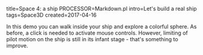 title=Space 4: a ship
PROCESSOR=Markdown.pl
intro=Let's build a real ship
tags=Space3D
created=2017-04-16

In this demo you can walk inside your ship and explore a colorful sphere.
As before, a click is needed to activate mouse controls.
However, limiting of pilot motion on the ship is still in its infant stage - that's something to improve.

<div>
        <script src="http://www.babylonjs.com/hand.minified-1.2.js"></script>
        <script src="http://www.babylonjs.com/cannon.js"></script>
        <script src="http://www.babylonjs.com/oimo.js"></script>
        <script src="http://www.babylonjs.com/babylon.js"></script>
        <script src="PointerLockControls-4.js"></script>
        <script src="https://babylonjs.azurewebsites.net/lib/babylon.normalMaterial.min.js"></script>
        <style>
            #renderCanvas {
                width: 100%;
                height: 100%;
                touch-action: none;
            }
        </style>
    <div id="canvasZone">
        <canvas id="renderCanvas"></canvas>
    </div>
    <script>
var ship={
	w:3,
	h:5,
	cells:
		[[0,1,0],
		 [1,1,1],
		 [1,1,1],
		 [1,1,1],
		 [2,0,2]],
	walls:[//h
		[[0,2,0],
		 [1,0,1],
		 [0,0,0],
		 [0,0,0],
		 [1,2,1],
		 [0,0,0]],
	       //v
		[[0,2,2,0],
		 [2,0,0,2],
		 [1,0,0,1],
		 [2,0,0,2],
		 [0,0,0,0]]],
	};
function ship_builder(ship, scene){
	var mkbox=function(x,y,up){
		return new BABYLON.MeshBuilder.CreateBox("player_body", {height: up, width: x, depth: y}, scene);
	};
	var x_origin=-ship.w/2.0+0.5;
	var y_origin=ship.h/2.0-0.5;
	var position=function(obj,x,y,up){
		obj.position.x=x+x_origin;
		obj.position.y=up;
		obj.position.z=-y+y_origin;
		return obj;
	};
	var floor=function(x,y,ceil=0){
		return position(
				mkbox(1,1,0.1),
				x,y,ceil);
	};
	var engine=function(x,y){
		//(name, height, diameter top, diameter bottom, tessellation, subdivisions, scene, updatable)
		var cylinder = BABYLON.Mesh.CreateCylinder("cylinder", 1, 0.8, 1.5, 12, 1, scene, false);
		cylinder.rotation.x=Math.PI/2;
		return position(cylinder,x,y,0.5);
	};
	var wall=[
		function(x,y){//h
		return position(
				mkbox(1,0.1,1),
				x,y,0.5);
		},
		function(x,y){//v
		return position(
				mkbox(0.1,1,1),
				x,y,0.5);
		}];
	var boxes=[];
	//cells
	for(var x=0;x<ship.w;x++){
		for(var y=0;y<ship.h;y++){
			switch(ship.cells[y][x]){
				case 1:
					boxes.push(floor(x,y));
				break;
				case 2:
					boxes.push(engine(x,y));
				break;
			}
		}
	}
	//horiz walls
	for(var x=0;x<ship.w;x++){
		for(var y=0;y<=ship.h;y++){
			switch(ship.walls[0][y][x]){
				case 1:
					boxes.push(wall[0](x,y-0.5));
				break;
			}
		}
	}
	//vert walls
	for(var x=0;x<=ship.w;x++){
		for(var y=0;y<ship.h;y++){
			switch(ship.walls[1][y][x]){
				case 1:
					boxes.push(wall[1](x-0.5,y));
				break;
			}
		}
	}
	return boxes;
};

        var canvas = document.getElementById("renderCanvas");
        var engine = new BABYLON.Engine(canvas, true);

        var createScene = function() {
          var scene = new BABYLON.Scene(engine);
          scene.clearColor = new BABYLON.Color3( .5, .5, .5);
        
          // camera
          // var camera = new BABYLON.ArcRotateCamera("camera1",  0, 0, 0, new BABYLON.Vector3(7, 0, 0), scene);
          // camera.setPosition(new BABYLON.Vector3(10, 10, -10));
          // lights
          var light = new BABYLON.HemisphericLight("light1", new BABYLON.Vector3(1, 0.5, 0), scene);
          light.intensity = 0.8;
          var spot = new BABYLON.SpotLight("spot", new BABYLON.Vector3(25, 15, -10), new BABYLON.Vector3(-1, -0.8, 1), 15, 1, scene);
          spot.diffuse = new BABYLON.Color3(1, 1, 1);
          spot.specular = new BABYLON.Color3(0, 0, 0);
          spot.intensity = 0.2; 
          // material
          var mat = new BABYLON.StandardMaterial("mat1", scene);
          mat.alpha = 1.0;
          mat.diffuseColor = new BABYLON.Color3(0.5, 0.5, 1.0);
          mat.backFaceCulling = false;
          //mat.wireframe = true;
        
          // show axis
          var showAxis = function(size) {
            var makeTextPlane = function(text, color, size) {
            var dynamicTexture = new BABYLON.DynamicTexture("DynamicTexture", 50, scene, true);
            dynamicTexture.hasAlpha = true;
            dynamicTexture.drawText(text, 5, 40, "bold 36px Arial", color , "transparent", true);
            var plane = new BABYLON.Mesh.CreatePlane("TextPlane", size, scene, true);
            plane.material = new BABYLON.StandardMaterial("TextPlaneMaterial", scene);
            plane.material.backFaceCulling = false;
            plane.material.specularColor = new BABYLON.Color3(0, 0, 0);
            plane.material.diffuseTexture = dynamicTexture;
            return plane;
             };
          
            var axisX = BABYLON.Mesh.CreateLines("axisX", [ 
              new BABYLON.Vector3.Zero(), new BABYLON.Vector3(size, 0, 0), new BABYLON.Vector3(size * 0.95, 0.05 * size, 0), 
              new BABYLON.Vector3(size, 0, 0), new BABYLON.Vector3(size * 0.95, -0.05 * size, 0)
              ], scene);
            axisX.color = new BABYLON.Color3(1, 0, 0);
            var xChar = makeTextPlane("X", "red", size / 10);
            xChar.position = new BABYLON.Vector3(0.9 * size, -0.05 * size, 0);
            var axisY = BABYLON.Mesh.CreateLines("axisY", [
                new BABYLON.Vector3.Zero(), new BABYLON.Vector3(0, size, 0), new BABYLON.Vector3( -0.05 * size, size * 0.95, 0), 
                new BABYLON.Vector3(0, size, 0), new BABYLON.Vector3( 0.05 * size, size * 0.95, 0)
                ], scene);
            axisY.color = new BABYLON.Color3(0, 1, 0);
            var yChar = makeTextPlane("Y", "green", size / 10);
            yChar.position = new BABYLON.Vector3(0, 0.9 * size, -0.05 * size);
            var axisZ = BABYLON.Mesh.CreateLines("axisZ", [
                new BABYLON.Vector3.Zero(), new BABYLON.Vector3(0, 0, size), new BABYLON.Vector3( 0 , -0.05 * size, size * 0.95),
                new BABYLON.Vector3(0, 0, size), new BABYLON.Vector3( 0, 0.05 * size, size * 0.95)
                ], scene);
            axisZ.color = new BABYLON.Color3(0, 0, 1);
            var zChar = makeTextPlane("Z", "blue", size / 10);
            zChar.position = new BABYLON.Vector3(0, 0.05 * size, 0.9 * size);
        };
          
          size =2;
        
        //Local Axes
          
              var pilot_local_axisX = BABYLON.Mesh.CreateLines("pilot_local_axisX", [ 
              new BABYLON.Vector3.Zero(), new BABYLON.Vector3(size, 0, 0), new BABYLON.Vector3(size * 0.95, 0.05 * size, 0), 
              new BABYLON.Vector3(size, 0, 0), new BABYLON.Vector3(size * 0.95, -0.05 * size, 0)
              ], scene);
        	  pilot_local_axisX.color = new BABYLON.Color3(1, 0, 0);
        
            pilot_local_axisY = BABYLON.Mesh.CreateLines("pilot_local_axisY", [
                new BABYLON.Vector3.Zero(), new BABYLON.Vector3(0, size, 0), new BABYLON.Vector3(-0.05 * size, size * 0.95, 0),
                new BABYLON.Vector3(0, size, 0), new BABYLON.Vector3(0.05 * size, size * 0.95, 0)
        	], scene);
            pilot_local_axisY.color = new BABYLON.Color3(0, 1, 0);
        
            var pilot_local_axisZ = BABYLON.Mesh.CreateLines("pilot_local_axisZ", [
                new BABYLON.Vector3.Zero(), new BABYLON.Vector3(0, 0, size), new BABYLON.Vector3( 0 , -0.05 * size, size * 0.95),
                new BABYLON.Vector3(0, 0, size), new BABYLON.Vector3( 0, 0.05 * size, size * 0.95)
                ], scene);
            pilot_local_axisZ.color = new BABYLON.Color3(0, 0, 1);
        	
         	// pilot = new BABYLON.Mesh.CreateCylinder("pilot", 0.75, 0.2, 0.5, 6, 1 , scene);
         	pilot = BABYLON.Mesh.CreateGround("ground1", 2, 3, 2, scene);
          	// var greyMat = new BABYLON.StandardMaterial("grey", scene);
          	// greyMat.emissiveColor = new BABYLON.Color3(0.2,0.2,0.2);
          	// pilot.material = greyMat;
        
          	pilot_local_axisX.parent = pilot;
          	pilot_local_axisY.parent = pilot;
          	pilot_local_axisZ.parent = pilot;
        	  
        	pilot.computeWorldMatrix();
        	
        	//pilot.rotate(BABYLON.Axis.Y, Math.PI / 2, BABYLON.Space.LOCAL);
        	//pilot.rotate(BABYLON.Axis.Y, Math.PI / 2, BABYLON.Space.LOCAL);
        	//pilot.rotate(BABYLON.Axis.X, Math.PI / 2, BABYLON.Space.LOCAL);
        	
        	pilot.locallyTranslate(new BABYLON.Vector3(0.5, -1, -3));
        	//pilot.locallyTranslate(new BABYLON.Vector3(0, 3, 0));
		ship_builder(ship,scene).map(x=>x.parent=pilot);
	  camera = new BABYLON.FreeCamera("sceneCamera", new BABYLON.Vector3(0, 0, 0), scene);
	  camera.minZ=0.015;
          // camera.attachControl(canvas, true);
	  // camera.inputs.remove(camera.inputs.attached.keyboard);
	  // camera.parent=pilot;
            scene.enablePhysics(new BABYLON.Vector3(0,0, 0));
	    body = PointerLockControls(camera, pilot,canvas);
	    canvas.onclick=function(){ canvas.requestPointerLock(); };
          impostor = pilot.physicsImpostor = new BABYLON.PhysicsImpostor(pilot, BABYLON.PhysicsImpostor.BoxImpostor, { mass: 1, friction: 1, restitution: 1.9 }, scene);
          impostor2 = body.physicsImpostor = new BABYLON.PhysicsImpostor(body, BABYLON.PhysicsImpostor.BoxImpostor, { mass: 1, friction: 1, restitution: 1.9 }, scene);
          //impostor.applyImpulse(new BABYLON.Vector3(0, 1, 0), pilot.getAbsolutePosition());
          //impostor.applyImpulse(new BABYLON.Vector3(0, 1, 0), pilot.getAbsolutePosition());
          showAxis(10);
          local2global=function(x,y,z){
              pilot.computeWorldMatrix();
              var m = pilot.getWorldMatrix();
              var v = BABYLON.Vector3.TransformCoordinates(new BABYLON.Vector3(x,y,z), m);
              v.subtractInPlace(pilot.getAbsolutePosition());
              return v;
          };
          local2global2=function(x,y,z){
              body.computeWorldMatrix();
              var m = body.getWorldMatrix();
              var v = BABYLON.Vector3.TransformCoordinates(new BABYLON.Vector3(x,y,z), m);
              v.subtractInPlace(body.getAbsolutePosition());
              return v;
          };
        
	  going={fw:false,lt:false,bk:false,rt:false};
	  buttons=[];
        document.addEventListener( 'keyup', function(e){
		buttons[e.keyCode]=false;
         switch(e.keyCode){
	    case 89://p
		 going.fw=false;
	    break;
            case 71: //g
	        going.lt=false;
            break;
             case 72: //h
	        going.bk=false;
            break;
            case 74: //j
	        going.rt=false;
            break;
	 }
	});
        document.addEventListener( 'keydown', function(e){
		buttons[e.keyCode]=true;
		return true;
         switch(e.keyCode){
             case 38: //up
               var v = local2global(1, 0, 0);
               impostor.setAngularVelocity(new BABYLON.Quaternion(v.x,v.y,v.z,0));
            break;
            case 37: //left
               var v = local2global(0, -1, 0);
               impostor.setAngularVelocity(new BABYLON.Quaternion(v.x,v.y,v.z,0));
            break;
             case 40: //down
               var v = local2global(-1, 0, 0);
               impostor.setAngularVelocity(new BABYLON.Quaternion(v.x,v.y,v.z,0));
            break;
            case 39: //right
               var v = local2global(0, 1, 0);
               impostor.setAngularVelocity(new BABYLON.Quaternion(v.x,v.y,v.z,0));
            break;
            case 87: //w
		    console.log(1);
               impostor.applyImpulse(local2global(0, 0, 0.1),pilot.getAbsolutePosition());
            break;
            case 65: //a
               impostor.applyImpulse(local2global(-0.1, 0, 0),pilot.getAbsolutePosition());
            break;
            case 83: //s
               impostor.applyImpulse(local2global(0, 0, -0.1),pilot.getAbsolutePosition());
            break;
            case 68: //d
               impostor.applyImpulse(local2global(0.1, 0, 0),pilot.getAbsolutePosition());
            break;
            case 81: //q
               var v = local2global(0, 0, 1);
               impostor.setAngularVelocity(new BABYLON.Quaternion(v.x,v.y,v.z,0));
            break;
            case 69: //e
               var v = local2global(0, 0, -1);
               impostor.setAngularVelocity(new BABYLON.Quaternion(v.x,v.y,v.z,0));
            break;
            case 82: //r
               impostor.applyImpulse(local2global(0, 0.1, 0),pilot.getAbsolutePosition());
            break;
            case 70: //f
               impostor.applyImpulse(local2global(0, -0.1, 0),pilot.getAbsolutePosition());
            break;
             case 89: //y
	        going.fw=true;
            break;
            case 71: //g
	        going.lt=true;
            break;
             case 72: //h
	        going.bk=true;
            break;
            case 74: //j
	        going.rt=true;
            break;
            case 80: //p
               // body.locallyTranslate(new BABYLON.Vector3(0, 0, 0.1));
               // impostor2.applyImpulse(local2global2(0, 0, 0.1),body.getAbsolutePosition());
	    // going.fw=true;
               // var v = local2global2(0, 1, 0);
               // impostor2.setAngularVelocity(new BABYLON.Quaternion(v.x,v.y,v.z,0));
            break;
            // case 84: //t
	    //    camera.locallyTranslate(new BABYLON.Vector3(0, 0, 1))
            // break;
            // case 70: //f
	    //    camera.locallyTranslate(new BABYLON.Vector3(-1, 0, 0))
            // break;
            // case 71: //g
	    //    camera.locallyTranslate(new BABYLON.Vector3(0, 0, -1))
            // break;
            // case 72: //h
	    //    camera.locallyTranslate(new BABYLON.Vector3(1, 0, 0))
            // break;
         }   
        }, false );
          
	  // var sphere = BABYLON.Mesh.CreateSphere("sphere1", 8, 2, scene);
	  // sphere.material = new BABYLON.StandardMaterial("s-mat", scene);
	  // sphere.physicsImpostor = new BABYLON.PhysicsImpostor(sphere, BABYLON.PhysicsImpostor.SphereImpostor, { mass: 1, restitution: 0.9 }, scene);

	var sphere = BABYLON.Mesh.CreateSphere("sphere1", 16, 20, scene);
	var normalMaterial = new BABYLON.NormalMaterial("normalMat", scene);
	sphere.material = normalMaterial;
	sphere.position.z=30;

	//(name, height, diameter top, diameter bottom, tessellation, subdivisions, scene, updatable)
		// var cylinder = BABYLON.Mesh.CreateCylinder("cylinder", 1, 1, 2, 6, 1, scene, false);
		// cylinder.rotation.x=Math.PI/2;


          return scene;


        };
        
        
        var scene = createScene();

        engine.runRenderLoop(function () {
              impostor.setLinearVelocity(impostor.getLinearVelocity().scale(0.99));
              impostor.setAngularVelocity(impostor.getAngularVelocity().scale(0.9));
               if(going.fw) body.locallyTranslate(new BABYLON.Vector3(0, 0, 0.01));
               if(going.lt) body.locallyTranslate(new BABYLON.Vector3(-0.01, 0, 0));
               if(going.bk) body.locallyTranslate(new BABYLON.Vector3(0, 0, -0.01));
               if(going.rt) body.locallyTranslate(new BABYLON.Vector3(0.01, 0, 0));
	       body.position.x=Math.max(-1.3, Math.min(body.position.x,1.3));
	       body.position.z=Math.max(-1.3, Math.min(body.position.z,1.3));

	       if(buttons[38]){ //up
               var v = local2global(-1, 0, 0);
               impostor.setAngularVelocity(new BABYLON.Quaternion(v.x,v.y,v.z,0));
	       }
	       if(buttons[37]){ //left
               var v = local2global(0, -1, 0);
               impostor.setAngularVelocity(new BABYLON.Quaternion(v.x,v.y,v.z,0));
	       }
	       if(buttons[40]){ //down
               var v = local2global(1, 0, 0);
               impostor.setAngularVelocity(new BABYLON.Quaternion(v.x,v.y,v.z,0));
	       }
	       if(buttons[39]){ //right
               var v = local2global(0, 1, 0);
               impostor.setAngularVelocity(new BABYLON.Quaternion(v.x,v.y,v.z,0));
	       }
	       if(buttons[87]){ //w
		    console.log(1);
               impostor.applyImpulse(local2global(0, 0, 0.1),pilot.getAbsolutePosition());
	       }
	       if(buttons[65]){ //a
               impostor.applyImpulse(local2global(-0.1, 0, 0),pilot.getAbsolutePosition());
	       }
	       if(buttons[83]){ //s
               impostor.applyImpulse(local2global(0, 0, -0.1),pilot.getAbsolutePosition());
	       }
	       if(buttons[68]){ //d
               impostor.applyImpulse(local2global(0.1, 0, 0),pilot.getAbsolutePosition());
	       }
	       if(buttons[81]){ //q
               var v = local2global(0, 0, 1);
               impostor.setAngularVelocity(new BABYLON.Quaternion(v.x,v.y,v.z,0));
	       }
	       if(buttons[69]){ //e
               var v = local2global(0, 0, -1);
               impostor.setAngularVelocity(new BABYLON.Quaternion(v.x,v.y,v.z,0));
	       }
	       if(buttons[82]){ //r
               impostor.applyImpulse(local2global(0, 0.1, 0),pilot.getAbsolutePosition());
	       }
	       if(buttons[70]){ //f
               impostor.applyImpulse(local2global(0, -0.1, 0),pilot.getAbsolutePosition());
	       }
	       if(buttons[89]){ //y
	        going.fw=true;
	       }
	       if(buttons[71]){ //g
	        going.lt=true;
	       }
	       if(buttons[72]){ //h
	        going.bk=true;
	       }
	       if(buttons[74]){ //j
	        going.rt=true;
	       }
            scene.render();
        });

        // Resize
        window.addEventListener("resize", function () {
            engine.resize();
        });
    </script>
</div>

